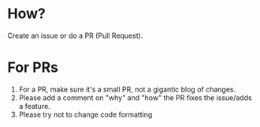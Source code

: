 # How?

Create an issue or do a PR (Pull Request).

# For PRs

1. For a PR, make sure it's a small PR, not a gigantic blog of changes.
2. Please add a comment on "why" and "how" the PR fixes the issue/adds a feature.
3. Please try not to change code formatting

